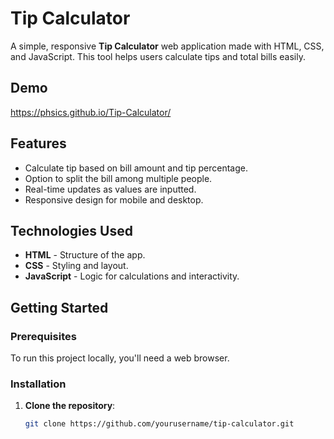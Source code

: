 # Tip Calculator

A simple, responsive **Tip Calculator** web application made with HTML, CSS, and JavaScript. This tool helps users calculate tips and total bills easily.

## Demo
https://phsics.github.io/Tip-Calculator/

## Features
- Calculate tip based on bill amount and tip percentage.
- Option to split the bill among multiple people.
- Real-time updates as values are inputted.
- Responsive design for mobile and desktop.

## Technologies Used
- **HTML** - Structure of the app.
- **CSS** - Styling and layout.
- **JavaScript** - Logic for calculations and interactivity.

## Getting Started

### Prerequisites
To run this project locally, you'll need a web browser.

### Installation
1. **Clone the repository**:
   ```bash
   git clone https://github.com/yourusername/tip-calculator.git
